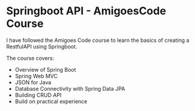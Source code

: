 # Springboot API - AmigoesCode Course

I have followed the Amigoes Code course to learn the basics of creating a RestfulAPI using Springboot.

The course covers:

- Overview of Spring Boot
- Spring Web MVC
- JSON for Java
- Database Connectivity with Spring Data JPA
- Building CRUD API
- Build on practical experience
